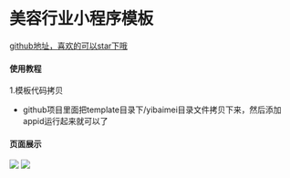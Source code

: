 # 美容行业小程序模板

[github地址，喜欢的可以star下哦](https://github.com/xiaowang1314/uniapp-plugin-collections/blob/master/markdowns/meirongMiniProgram.md)

#### 使用教程

1.模板代码拷贝

- github项目里面把template目录下/yibaimei目录文件拷贝下来，然后添加appid运行起来就可以了


#### 页面展示

![](https://github.com/xiaowang1314/u-validcode/blob/master/static/yibaimei1.png)
![](https://github.com/xiaowang1314/u-validcode/blob/master/static/yibaimei2.png)